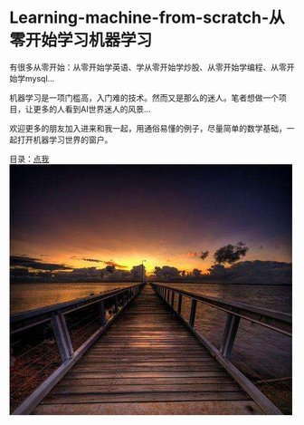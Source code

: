 # Learning-machine-from-scratch-从零开始学习机器学习 

有很多从零开始：从零开始学英语、学从零开始学炒股、从零开始学编程、从零开始学mysql...    

机器学习是一项门槛高，入门难的技术。然而又是那么的迷人。笔者想做一个项目，让更多的人看到AI世界迷人的风景...

欢迎更多的朋友加入进来和我一起，用通俗易懂的例子，尽量简单的数学基础，一起打开机器学习世界的窗户。


目录：[点我](https://github.com/bobkentt/Learning-machine-from-scratch-/blob/master/index.md)
![](./pic/timg.jpg)
